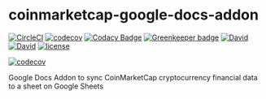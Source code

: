 # coinmarketcap-google-docs-addon

[![CircleCI](https://img.shields.io/circleci/project/suddi/coinmarketcap-google-docs-addon/master.svg)](https://circleci.com/gh/suddi/coinmarketcap-google-docs-addon)
[![codecov](https://codecov.io/gh/suddi/coinmarketcap-google-docs-addon/branch/master/graph/badge.svg)](https://codecov.io/gh/suddi/coinmarketcap-google-docs-addon)
[![Codacy Badge](https://api.codacy.com/project/badge/Grade/0d01f3f094b84812a0a6c4ee95f0ae59)](https://www.codacy.com/app/Suddi/coinmarketcap-google-docs-addon)
[![Greenkeeper badge](https://badges.greenkeeper.io/suddi/coinmarketcap-google-docs-addon.svg)](https://greenkeeper.io/)
[![David](https://img.shields.io/david/suddi/coinmarketcap-google-docs-addon.svg)](https://david-dm.org/suddi/coinmarketcap-google-docs-addon)
[![David](https://img.shields.io/david/dev/suddi/coinmarketcap-google-docs-addon.svg)](https://david-dm.org/suddi/coinmarketcap-google-docs-addon?type=dev)
[![license](https://img.shields.io/github/license/suddi/coinmarketcap-google-docs-addon.svg)](https://github.com/suddi/coinmarketcap-google-docs-addon/blob/master/LICENSE)

[![codecov](https://codecov.io/gh/suddi/coinmarketcap-google-docs-addon/branch/master/graphs/commits.svg)](https://codecov.io/gh/suddi/coinmarketcap-google-docs-addon)

Google Docs Addon to sync CoinMarketCap cryptocurrency financial data to a sheet on Google Sheets
